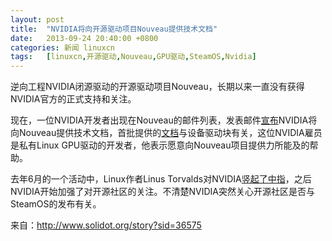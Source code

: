 ```yaml
---
layout: post
title:	"NVIDIA将向开源驱动项目Nouveau提供技术文档"
date:	2013-09-24 20:40:00 +0800 
categories:	新闻 linuxcn 
tags:	[linuxcn,开源驱动,Nouveau,GPU驱动,SteamOS,Nvidia]
---
```



逆向工程NVIDIA闭源驱动的开源驱动项目Nouveau，长期以来一直没有获得NVIDIA官方的正式支持和关注。


现在，一位NVIDIA开发者出现在Nouveau的邮件列表，发表邮件[宣布](http://lwn.net/Articles/568038/)NVIDIA将向Nouveau提供技术文档，首批提供的[文档](ftp://download.nvidia.com/open-gpu-doc/DCB/1/DCB-4.0-Specification.html)与设备驱动块有关，这位NVIDIA雇员是私有Linux GPU驱动的开发者，他表示愿意向Nouveau项目提供力所能及的帮助。


去年6月的一个活动中，Linux作者Linus Torvalds对NVIDIA[竖起了中指](http://www.solidot.org/story?sid=30110)，之后NVIDIA开始加强了对开源社区的关注。不清楚NVIDIA突然关心开源社区是否与SteamOS的发布有关。


来自：http://www.solidot.org/story?sid=36575

